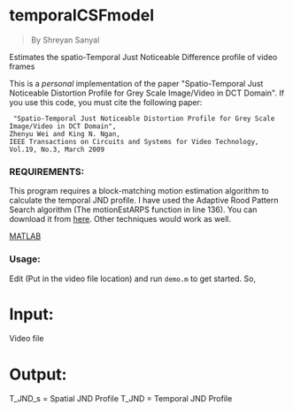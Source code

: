# temporalCSFmodel
>By Shreyan Sanyal

Estimates the spatio-Temporal Just Noticeable Difference profile of video frames

This is a *personal* implementation of the paper "Spatio-Temporal Just Noticeable Distortion Profile for Grey Scale Image/Video in DCT Domain". If you use this code, you must cite the following paper:

` "Spatio-Temporal Just Noticeable Distortion Profile for Grey Scale Image/Video in DCT Domain",`\
`Zhenyu Wei and King N. Ngan, `\
 `IEEE Transactions on Circuits and Systems for Video Technology, Vol.19, No.3, March 2009 `


### REQUIREMENTS:
This program requires a block-matching motion estimation algorithm to calculate the temporal JND profile. I have used the Adaptive Rood Pattern Search algorithm (The motionEstARPS function in line 136). You can download it from [here]( https://in.mathworks.com/matlabcentral/fileexchange/8761-block-matching-algorithms-for-motion-estimation ).
Other techniques would work as well. 

[MATLAB](https://in.mathworks.com/products.html)


### Usage:

Edit (Put in the video file location) and run `demo.m` to get started.
So,
# Input: 
Video file

# Output: 
T_JND_s =  Spatial JND Profile
T_JND = Temporal JND Profile
